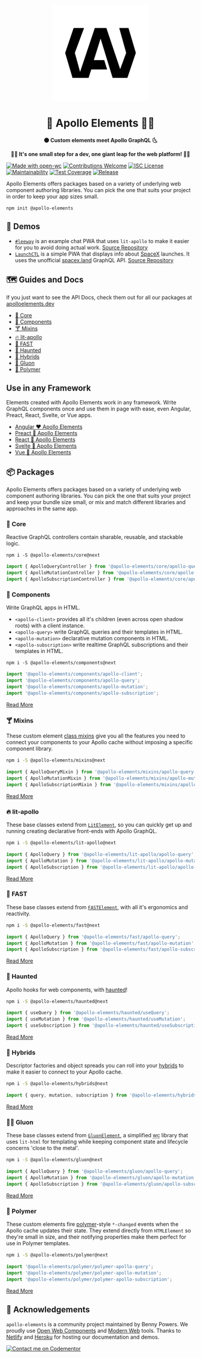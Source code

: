 <div align="center">
  <img src="./logo.svg" alt="Apollo Elements" width="256" height="256"/>
  <h1>🚀 Apollo Elements 👩‍🚀</h1>
  <p><strong>🌑 Custom elements meet Apollo GraphQL 🌜</strong></p>
  <p><strong>👩‍🚀 It's one small step for a dev, one giant leap for the web platform! 👨‍🚀</strong></p>
</div>

[![Made with open-wc](https://img.shields.io/badge/made%20with-open--wc-blue)](https://open-wc.org)
[![Contributions Welcome](https://img.shields.io/badge/contributions-welcome-brightgreen.svg?style=flat)](https://github.com/apollo-elements/apollo-elements/issues)
[![ISC License](https://img.shields.io/npm/l/@apollo-elements/polymer)](https://github.com/apollo-elements/apollo-elements/blob/master/LICENCE.md)
[![Maintainability](https://api.codeclimate.com/v1/badges/9766ab3cacfe5bfeab25/maintainability)](https://codeclimate.com/github/apollo-elements/apollo-elements/maintainability)
[![Test Coverage](https://api.codeclimate.com/v1/badges/9766ab3cacfe5bfeab25/test_coverage)](https://codeclimate.com/github/apollo-elements/apollo-elements/test_coverage)
[![Release](https://github.com/apollo-elements/apollo-elements/workflows/Release/badge.svg)](https://github.com/apollo-elements/apollo-elements/actions)

Apollo Elements offers packages based on a variety of underlying web component authoring libraries. You can pick the one that suits your project in order to keep your app sizes small.

```
npm init @apollo-elements
```

## 🤖 Demos
- [`#leeway`](https://leeway.apolloelements.dev) is an example chat PWA that uses `lit-apollo` to make it easier for you to avoid doing actual work. [Source Repository](https://github.com/apollo-elements/leeway)
- [`LaunchCTL`](https://launchctl.apolloelements.dev) is a simple PWA that displays info about [SpaceX](https://spacex.com) launches. It uses the unofficial [spacex.land](https://spacex.land) GraphQL API. [Source Repository](https://github.com/apollo-elements/launchctl)

## 🗺 Guides and Docs
If you just want to see the API Docs, check them out for all our packages at [apolloelements.dev](https://apolloelements.dev)

- [🥑 Core](https://apolloelements.dev/api/core/)
- [🧱 Components](https://apolloelements.dev/api/components/)
- [🍸 Mixins](https://apolloelements.dev/api/libraries/mixins/)
- [🔥 lit-apollo](https://apolloelements.dev/api/libraries/lit-apollo/)
- [🏁 FAST](https://apolloelements.dev/api/libraries/fast/)
- [👻 Haunted](https://apolloelements.dev/api/libraries/haunted/)
- [🦄 Hybrids](https://apolloelements.dev/api/libraries/hybrids/)
- [🔬 Gluon](https://apolloelements.dev/api/libraries/gluon/)
- [🧬 Polymer](https://apolloelements.dev/api/libraries/polymer/)

## Use in any Framework

Elements created with Apollo Elements work in any framework. Write GraphQL components once and use them in page with ease, even Angular, Preact, React, Svelte, or Vue apps.

- [Angular ❤️ Apollo Elements](https://codesandbox.io/s/apollo-elements-in-angular-9smgl?file=/src/app/app.component.html)
- [Preact 💙 Apollo Elements](https://codesandbox.io/s/apollo-elements-in-preact-yowom?file=/src/index.js)
- [React 💜 Apollo Elements](https://codesandbox.io/s/apollo-elements-in-react-00ev3?file=/src/LaunchesDemo.js)
- [Svelte 🧡 Apollo Elements](https://codesandbox.io/s/apollo-elements-in-svelte-u6js9?file=/LaunchesDemo.svelte)
- [Vue 💚 Apollo Elements](https://codesandbox.io/s/apollo-elements-in-vue-cq769?file=/src/components/ApolloElementsDemo.vue)

## 📦 Packages
Apollo Elements offers packages based on a variety of underlying web component authoring libraries. You can pick the one that suits your project and keep your bundle size small, or mix and match different libraries and approaches in the same app.

### 🥑 Core

Reactive GraphQL controllers contain sharable, reusable, and stackable logic.

<code-copy>

```
npm i -S @apollo-elements/core@next
```

</code-copy>

<code-copy>

```js
import { ApolloQueryController } from '@apollo-elements/core/apollo-query-controller';
import { ApolloMutationController } from '@apollo-elements/core/apollo-mutation-controller';
import { ApolloSubscriptionController } from '@apollo-elements/core/apollo-subscription-controller';
```

</code-copy>

### 🧱 Components

Write GraphQL apps in HTML.

- `<apollo-client>` provides all it's children (even across open shadow roots) with a client instance.
- `<apollo-query>` write GraphQL queries and their templates in HTML.
- `<apollo-mutation>` declarative mutation components in HTML.
- `<apollo-subscription>` write realtime GraphQL subscriptions and their templates in HTML.

<code-copy>

```
npm i -S @apollo-elements/components@next
```

</code-copy>

<code-copy>

```js
import '@apollo-elements/components/apollo-client';
import '@apollo-elements/components/apollo-query';
import '@apollo-elements/components/apollo-mutation';
import '@apollo-elements/components/apollo-subscription';
```

</code-copy>

[Read More](https://apolloelements.dev/api/components/)

### 🍸 Mixins

These custom element [class mixins](http://justinfagnani.com/2015/12/21/real-mixins-with-javascript-classes/) give you all the features you need to connect your components to your Apollo cache without imposing a specific component library.

<code-copy>

```bash
npm i -S @apollo-elements/mixins@next
```

</code-copy>

<code-copy>

```js
import { ApolloQueryMixin } from '@apollo-elements/mixins/apollo-query-mixin';
import { ApolloMutationMixin } from '@apollo-elements/mixins/apollo-mutation-mixin';
import { ApolloSubscriptionMixin } from '@apollo-elements/mixins/apollo-subscription-mixin';
```

</code-copy>

[Read More](https://apolloelements.dev/api/libraries/mixins/)

### 🔥 lit-apollo
These base classes extend from [`LitElement`](https://lit.dev), so you can quickly get up and running creating declarative front-ends with Apollo GraphQL.

<code-copy>

```bash
npm i -S @apollo-elements/lit-apollo@next
```

</code-copy>

<code-copy>

```js
import { ApolloQuery } from '@apollo-elements/lit-apollo/apollo-query';
import { ApolloMutation } from '@apollo-elements/lit-apollo/apollo-mutation';
import { ApolloSubscription } from '@apollo-elements/lit-apollo/apollo-subscription';
```

</code-copy>

[Read More](https://apolloelements.dev/api/libraries/lit-apollo/)

### 🏁 FAST
These base classes extend from [`FASTElement`](https://fast.design), with all it's ergonomics and reactivity.

<code-copy>

```bash
npm i -S @apollo-elements/fast@next
```

</code-copy>

<code-copy>

```js
import { ApolloQuery } from '@apollo-elements/fast/apollo-query';
import { ApolloMutation } from '@apollo-elements/fast/apollo-mutation';
import { ApolloSubscription } from '@apollo-elements/fast/apollo-subscription';
```

</code-copy>

[Read More](https://apolloelements.dev/api/libraries/fast/)

### 👻 Haunted

Apollo hooks for web components, with [haunted](https://github.com/matthewp/haunted)!

<code-copy>

```bash
npm i -S @apollo-elements/haunted@next
```

</code-copy>

<code-copy>

```js
import { useQuery } from '@apollo-elements/haunted/useQuery';
import { useMutation } from '@apollo-elements/haunted/useMutation';
import { useSubscription } from '@apollo-elements/haunted/useSubscription';
```

</code-copy>

[Read More](https://apolloelements.dev/api/libraries/haunted/)

### 🦄 Hybrids

Descriptor factories and object spreads you can roll into your [hybrids](https://hybrids.js.org) to make it easier to connect to your Apollo cache.

<code-copy>

```bash
npm i -S @apollo-elements/hybrids@next
```

</code-copy>

<code-copy>

```js
import { query, mutation, subscription } from '@apollo-elements/hybrids';
```

</code-copy>

[Read More](https://apolloelements.dev/api/libraries/hybrids/)

### 👩‍🔬 Gluon
These base classes extend from [`GluonElement`](https://github.com/ruphin/gluonjs), a simplified <abbr title="web components">wc</abbr> library that uses `lit-html` for templating while keeping component state and lifecycle concerns 'close to the metal'.

<code-copy>

```bash
npm i -S @apollo-elements/gluon@next
```

</code-copy>

<code-copy>

```js
import { ApolloQuery } from '@apollo-elements/gluon/apollo-query';
import { ApolloMutation } from '@apollo-elements/gluon/apollo-mutation';
import { ApolloSubscription } from '@apollo-elements/gluon/apollo-subscription';
```

</code-copy>

[Read More](https://apolloelements.dev/api/libraries/gluon/)

### 🧬 Polymer

These custom elements fire [polymer](https://polymer-library.polymer-project.org)-style `*-changed` events when the Apollo cache updates their state. They extend directly from `HTMLElement` so they're small in size, and their notifying properties make them perfect for use in Polymer templates.

<code-copy>

```bash
npm i -S @apollo-elements/polymer@next
```

</code-copy>

<code-copy>

```js
import '@apollo-elements/polymer/polymer-apollo-query';
import '@apollo-elements/polymer/polymer-apollo-mutation';
import '@apollo-elements/polymer/polymer-apollo-subscription';
```

</code-copy>

[Read More](https://apolloelements.dev/api/libraries/polymer/)

## ‍🙏️ Acknowledgements
`apollo-elements` is a community project maintained by Benny Powers. We proudly use [Open Web Components](https://open-wc.org) and [Modern Web](https://modern-web.dev) tools. Thanks to [Netlify](https://netlify.com) and [Heroku](https://heroku.com) for hosting our documentation and demos.

[![Contact me on Codementor](https://cdn.codementor.io/badges/contact_me_github.svg)](https://www.codementor.io/bennyp?utm_source=github&utm_medium=button&utm_term=bennyp&utm_campaign=github)
